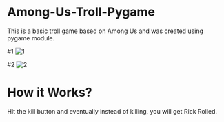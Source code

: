 # Among-Us-Troll-Pygame
This is a basic troll game based on Among Us and was created using pygame module.

#1
![1](https://user-images.githubusercontent.com/64316945/158527172-bdfa1442-28ff-4e9f-991c-7eb4fbb29915.PNG)

#2
![2](https://user-images.githubusercontent.com/64316945/158527178-f49fbdbd-0ba3-428f-ad9b-dd9454e55757.PNG)

# How it Works?
Hit the kill button and eventually instead of killing, you will get Rick Rolled.
